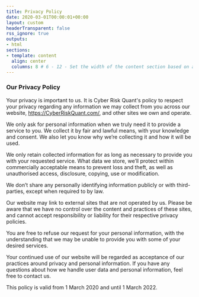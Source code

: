 ```yaml
---
title: Privacy Policy
date: 2020-03-01T00:00:01+00:00
layout: custom
headerTransparent: false
rss_ignore: true
outputs:
- html
sections:
- template: content
  align: center
  columns: 8 # 6 - 12 - Set the width of the content section based on a 12 column grid
---
```

### Our Privacy Policy

Your privacy is important to us. It is Cyber Risk Quant's policy to respect your privacy regarding any information we may collect from you across our website, <a href="https://CyberRiskQuant.com/">https://CyberRiskQuant.com/</a>, and other sites we own and operate.

We only ask for personal information when we truly need it to provide a service to you. We collect it by fair and lawful means, with your knowledge and consent. We also let you know why we’re collecting it and how it will be used.

We only retain collected information for as long as necessary to provide you with your requested service. What data we store, we’ll protect within commercially acceptable means to prevent loss and theft, as well as unauthorised access, disclosure, copying, use or modification.

We don’t share any personally identifying information publicly or with third-parties, except when required to by law.

Our website may link to external sites that are not operated by us. Please be aware that we have no control over the content and practices of these sites, and cannot accept responsibility or liability for their respective privacy policies.

You are free to refuse our request for your personal information, with the understanding that we may be unable to provide you with some of your desired services.

Your continued use of our website will be regarded as acceptance of our practices around privacy and personal information. If you have any questions about how we handle user data and personal information, feel free to contact us. 

This policy is valid from 1 March 2020 and until 1 March 2022.


